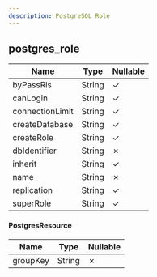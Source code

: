 ```yaml
---
description: PostgreSQL Role
---
```

postgres_role
-------------

| **Name**        | **Type** | **Nullable** |
| --------------- | -------- | ------------ |
| byPassRls       | String   | &check;      |
| canLogin        | String   | &check;      |
| connectionLimit | String   | &check;      |
| createDatabase  | String   | &check;      |
| createRole      | String   | &check;      |
| dbIdentifier    | String   | &cross;      |
| inherit         | String   | &check;      |
| name            | String   | &cross;      |
| replication     | String   | &check;      |
| superRole       | String   | &check;      |

#### PostgresResource
| **Name** | **Type** | **Nullable** |
| -------- | -------- | ------------ |
| groupKey | String   | &cross;      |
